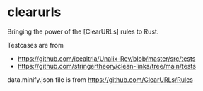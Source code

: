 # clearurls

Bringing the power of the [ClearURLs] rules to Rust. 




Testcases are from

- <https://github.com/icealtria/Unalix-Rev/blob/master/src/tests>
- <https://github.com/stringertheory/clean-links/tree/main/tests>

data.minify.json file is from <https://github.com/ClearURLs/Rules>
